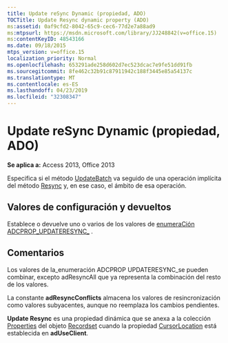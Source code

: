 ```yaml
---
title: Update reSync Dynamic (propiedad, ADO)
TOCTitle: Update Resync dynamic property (ADO)
ms:assetid: 0af9cfd2-8042-65c9-cec6-77d2e7a88ad9
ms:mtpsurl: https://msdn.microsoft.com/library/JJ248842(v=office.15)
ms:contentKeyID: 48543166
ms.date: 09/18/2015
mtps_version: v=office.15
localization_priority: Normal
ms.openlocfilehash: 653291ade258d602d7ec523dcac7e9fe51dd91fb
ms.sourcegitcommit: 8fe462c32b91c87911942c188f3445e85a54137c
ms.translationtype: MT
ms.contentlocale: es-ES
ms.lasthandoff: 04/23/2019
ms.locfileid: "32308347"
---
```

# <a name="update-resync-dynamic-property-ado"></a>Update reSync Dynamic (propiedad, ADO)


**Se aplica a:** Access 2013, Office 2013

Especifica si el método [UpdateBatch](updatebatch-method-ado.md) va seguido de una operación implícita del método [Resync](resync-method-ado.md) y, en ese caso, el ámbito de esa operación.

## <a name="settings-and-return-values"></a>Valores de configuración y devueltos

Establece o devuelve uno o varios de los valores de [enumeraCión ADCPROP\_UPDATERESYNC\_](adcprop-updateresync-enum.md) .

## <a name="remarks"></a>Comentarios

Los valores de la\_enumeración ADCPROP UPDATERESYNC\_se pueden combinar, excepto adResyncAll que ya representa la combinación del resto de los valores.

La constante **adResyncConflicts** almacena los valores de resincronización como valores subyacentes, aunque no reemplaza los cambios pendientes.

**Update Resync** es una propiedad dinámica que se anexa a la colección [Properties](properties-collection-ado.md) del objeto [Recordset](recordset-object-ado.md) cuando la propiedad [CursorLocation](cursorlocation-property-ado.md) está establecida en **adUseClient**.

